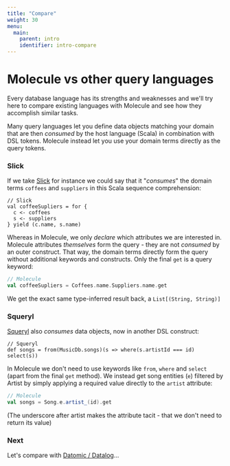```yaml
---
title: "Compare"
weight: 30
menu:
  main:
    parent: intro
    identifier: intro-compare
---
```


# Molecule vs other query languages

Every database language has its strengths and weaknesses and we'll try here to compare existing languages with Molecule and see how they accomplish similar tasks.

Many query languages let you define data objects matching your domain that are then _consumed_ by the host language (Scala) in combination with DSL tokens. Molecule instead let you use your domain terms directly as the query tokens.


### Slick

If we take [Slick](http://slick.typesafe.com/doc/3.0.0-M1/queries.html#joining-and-zipping) for instance we could say that it "_consumes_" the domain terms `coffees` and `suppliers` in this Scala sequence comprehension:

```
// Slick
val coffeeSupliers = for {
  c <- coffees
  s <- suppliers
} yield (c.name, s.name)
```
Whereas in Molecule, we only _declare_ which attributes we are interested in. Molecule attributes _themselves_ form the query - they are not _consumed_ by an outer construct. That way, the domain terms directly form the query without additional keywords and constructs. Only the final `get` is a query keyword:

```scala
// Molecule
val coffeeSupliers = Coffees.name.Suppliers.name.get
```
We get the exact same type-inferred result back, a `List[(String, String)]`


### Squeryl

[Squeryl](https://www.squeryl.org/) also _consumes_ data objects, now in another DSL construct:

```
// Squeryl
def songs = from(MusicDb.songs)(s => where(s.artistId === id) select(s))
```
In Molecule we don't need to use keywords like `from`, `where` and `select` (apart from the final `get` method). We instead get song entities (`e`) filtered by Artist by simply applying a required value directly to the `artist` attribute:

```scala
// Molecule
val songs = Song.e.artist_(id).get
```
(The underscore after artist makes the attribute tacit - that we don't need to return its value)

### Next

Let's compare with [Datomic / Datalog](/intro/compare/datomic/)...
